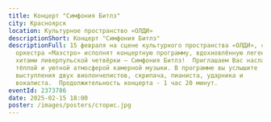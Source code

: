 ```yaml
---
title: Концерт "Симфония Битлз"
city: Красноярск
location: Культурное пространство «ОЛДИ»
descriptionShort: Концерт "Симфония Битлз"
descriptionFull: 15 февраля на сцене культурного пространства «ОЛДИ», солисты
  оркестра «Маэстро» исполнят концертную программу, вдохновлённую легендарными
  хитами ливерпульской четвёрки — Симфония Битлз!  Приглашаем Вас насладиться
  тёплой и уютной атмосферой камерной музыки. В программе вы услышите
  выступления двух виолончелистов, скрипача, пианиста, ударника и
  вокалиста.  Продолжительность концерта - 1 час 20 минут.
eventId: 2373786
date: 2025-02-15 18:00
poster: /images/posters/сторис.jpg
---
```

